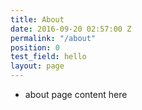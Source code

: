 ```yaml
---
title: About
date: 2016-09-20 02:57:00 Z
permalink: "/about"
position: 0
test_field: hello
layout: page
---
```


* about page content here